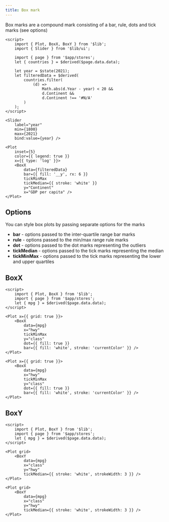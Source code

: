 ```yaml
---
title: Box mark
---
```


Box marks are a compound mark consisting of a bar, rule, dots and tick marks (see options)

```svelte live
<script>
    import { Plot, BoxX, BoxY } from '$lib';
    import { Slider } from '$lib/ui';

    import { page } from '$app/stores';
    let { countries } = $derived($page.data.data);

    let year = $state(2021);
    let filteredData = $derived(
        countries.filter(
            (d) =>
                Math.abs(d.Year - year) < 20 &&
                d.Continent &&
                d.Continent !== '#N/A'
        )
    );
</script>

<Slider
    label="year"
    min={1800}
    max={2021}
    bind:value={year} />

<Plot
    inset={5}
    color={{ legend: true }}
    x={{ type: 'log' }}>
    <BoxX
        data={filteredData}
        bar={{ fill: '__y', rx: 6 }}
        tickMinMax
        tickMedian={{ stroke: 'white' }}
        y="Continent"
        x="GDP per capita" />
</Plot>
```

## Options

You can style box plots by passing separate options for the marks

- **bar** - options passed to the inter-quartile range bar marks
- **rule** - options passed to the min/max range rule marks
- **dot** - options passed to the dot marks representing the outliers
- **tickMedian** - options passed to the tick marks representing the median
- **tickMinMax** - options passed to the tick marks representing the lower and upper quartiles

## BoxX

```svelte live
<script>
    import { Plot, BoxX } from '$lib';
    import { page } from '$app/stores';
    let { mpg } = $derived($page.data.data);
</script>

<Plot x={{ grid: true }}>
    <BoxX
        data={mpg}
        x="hwy"
        tickMinMax
        y="class"
        dot={{ fill: true }}
        bar={{ fill: 'white', stroke: 'currentColor' }} />
</Plot>
```

```svelte
<Plot x={{ grid: true }}>
    <BoxX
        data={mpg}
        x="hwy"
        tickMinMax
        y="class"
        dot={{ fill: true }}
        bar={{ fill: 'white', stroke: 'currentColor' }} />
</Plot>
```

## BoxY

```svelte live
<script>
    import { Plot, BoxY } from '$lib';
    import { page } from '$app/stores';
    let { mpg } = $derived($page.data.data);
</script>

<Plot grid>
    <BoxY
        data={mpg}
        x="class"
        y="hwy"
        tickMedian={{ stroke: 'white', strokeWidth: 3 }} />
</Plot>
```

```svelte
<Plot grid>
    <BoxY
        data={mpg}
        x="class"
        y="hwy"
        tickMedian={{ stroke: 'white', strokeWidth: 3 }} />
</Plot>
```
